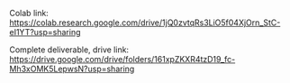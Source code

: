 Colab link: https://colab.research.google.com/drive/1jQ0zvtqRs3LiO5f04XjOrn_StC-eI1YT?usp=sharing

Complete deliverable, drive link: https://drive.google.com/drive/folders/161xpZKXR4tzD19_fc-Mh3xOMK5LepwsN?usp=sharing 
